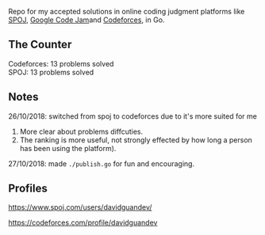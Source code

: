 Repo for my accepted solutions in online coding judgment platforms like [SPOJ](https://www.spoj.com/), [Google Code Jam](https://codingcompetitions.withgoogle.com/)and [Codeforces](https://codeforces.com/), in Go.

## The Counter
Codeforces: 13 problems solved  
SPOJ: 13 problems solved  

## Notes
26/10/2018: switched from spoj to codeforces due to it's more suited for me
  1. More clear about problems diffcuties.
  1. The ranking is more useful, not strongly effected by how long a person has been using the platform).

27/10/2018: made `./publish.go` for fun and encouraging.

## Profiles
https://www.spoj.com/users/davidguandev/

https://codeforces.com/profile/davidguandev
